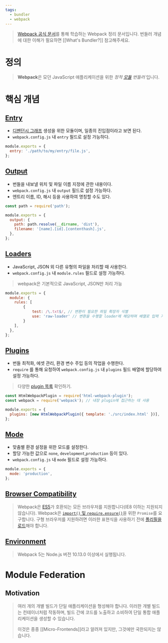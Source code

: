 ```yaml
---
tags:
  - bundler
  - webpack
---
```

> [Webpack 공식 문서](https://webpack.kr/concepts/)를 통해 학습하는 Webpack 정리 문서입니다.
> 번들러 개념에 대한 이해가 필요하면 [[What's Bundler?]] 참고해주세요.

# 정의

> **Webpack**은 모던 JavaScript 애플리케이션을 위한 _정적 [모듈](https://webpack.kr/concepts/modules) 번들러_ 입니다.

# 핵심 개념

## [Entry](https://webpack.kr/concepts/#entry)

- [디펜던시 그래프](https://webpack.kr/concepts/dependency-graph/) 생성을 위한 모듈이며, 일종의 진입점이라고 보면 된다.
- `webpack.config.js` 내 `entry` 필드로 설정 가능하다.

```js
module.exports = {
  entry: './path/to/my/entry/file.js',
};
```

## [Output](https://webpack.kr/concepts/#output)

- 번들을 내보낼 위치 및 파일 이름 지정에 관한 내용이다.
- `webpack.config.js` 내 `output` 필드로 설정 가능하다.
- 엔트리 이름, ID, 해시 등을 사용하여 명칭할 수도 있다.

```javascript
const path = require('path');

module.exports = {
  output: {
    path: path.resolve(__dirname, 'dist'),
    filename: '[name].[id].[contenthash].js',
  },
};
```

## [Loaders](https://webpack.kr/concepts/#loaders)

- JavaScript, JSON 외 다른 유형의 파일을 처리할 때 사용한다.
- `webpack.config.js` 내 `module.rules` 필드로 설정 가능하다.

> webpack은 기본적으로 JavaScript, JSON만 처리 가능

```javascript
module.exports = {
  module: {
    rules: [
	    { 
		    test: /\.txt$/, // 변환이 필요한 파일 확장자 식별
		    use: 'raw-loader' // 변환을 수행할 loader에 해당하며 배열로 입력 가능(인덱스 역순으로 적용).
		}
	],
  },
};
```

## [Plugins](https://webpack.kr/concepts/#plugins)

- 번들 최적화, 에셋 관리, 환경 변수 주입 등의 작업을 수행한다.
- `require` 를 통해 요청하여 `webpack.config.js` 내 `plugins` 필드 배열에 할당하여 설정 가능하다.

> 다양한 [plugin 목록](https://webpack.kr/plugins) 확인하기.

```javascript
const HtmlWebpackPlugin = require('html-webpack-plugin');
const webpack = require('webpack'); // 내장 plugin에 접근하는 데 사용

module.exports = {
  plugins: [new HtmlWebpackPlugin({ template: './src/index.html' })],
};
```

## [Mode](https://webpack.kr/concepts/#mode)

- 맞춤별 환경 설정을 위한 모드를 설정한다.
- 할당 가능한 값으로 `none`, `development`,`production` 등이 있다.
- `webpack.config.js` 내 `mode` 필드로 설정 가능하다.

```javascript
module.exports = {
  mode: 'production',
};
```

## [Browser Compatibility](https://webpack.kr/concepts/#browser-compatibility)

> Webpack은 [ES5](https://kangax.github.io/compat-table/es5/)가 호환되는 모든 브라우저를 지원합니다(IE8 이하는 지원되지 않습니다). Webpack은 [`import()` 및 `require.ensure()`](https://webpack.kr/guides/code-splitting/#dynamic-imports)을 위한 `Promise`를 요구합니다. 구형 브라우저를 지원하려면 이러한 표현식을 사용하기 전에 [폴리필을 로드](https://webpack.kr/guides/shimming/)해야 합니다.

## [Environment](https://webpack.kr/concepts/#environment)

> Webpack 5는 Node.js 버전 10.13.0 이상에서 실행됩니다.


# Module Federation

## Motivation

>여러 개의 개별 빌드가 단일 애플리케이션을 형성해야 합니다. 이러한 개별 빌드는 컨테이너처럼 작동하며, 빌드 간에 코드를 노출하고 소비하여 단일 통합 애플리케이션을 생성할 수 있습니다.
>
>이것은 종종 [[Micro-Frontends]]라고 알려져 있지만, 그것에만 국한되지는 않습니다.

